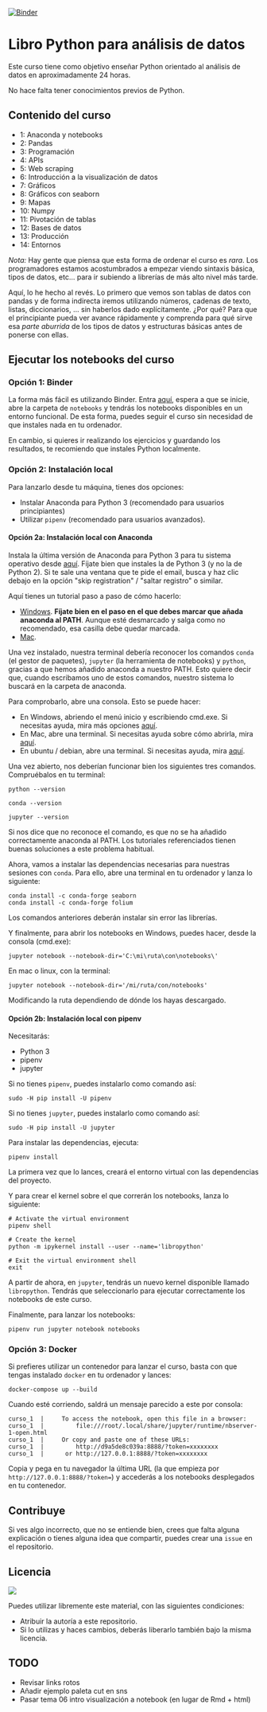 [![Binder](https://mybinder.org/badge_logo.svg)](https://mybinder.org/v2/gh/koldLight/curso-python-analisis-datos/master)

# Libro Python para análisis de datos

Este curso tiene como objetivo enseñar Python orientado al análisis de datos en aproximadamente 24 horas.

No hace falta tener conocimientos previos de Python.

## Contenido del curso

* 1: Anaconda y notebooks
* 2: Pandas
* 3: Programación
* 4: APIs
* 5: Web scraping
* 6: Introducción a la visualización de datos
* 7: Gráficos
* 8: Gráficos con seaborn
* 9: Mapas
* 10: Numpy
* 11: Pivotación de tablas
* 12: Bases de datos
* 13: Producción
* 14: Entornos

_Nota:_ Hay gente que piensa que esta forma de ordenar el curso es _rara_. Los programadores estamos acostumbrados a empezar viendo sintaxis básica, tipos de datos, etc... para ir subiendo a librerías de más alto nivel más tarde.

Aquí, lo he hecho al revés. Lo primero que vemos son tablas de datos con pandas y de forma indirecta iremos utilizando números, cadenas de texto, listas, diccionarios, ... sin haberlos dado explícitamente. ¿Por qué? Para que el principiante pueda ver avance rápidamente y comprenda para qué sirve esa _parte aburrida_ de los tipos de datos y estructuras básicas antes de ponerse con ellas.

## Ejecutar los notebooks del curso

### Opción 1: Binder

La forma más fácil es utilizando Binder. Entra [aquí](https://mybinder.org/v2/gh/koldLight/curso-python-analisis-datos/master), espera a que se inicie, abre la carpeta de `notebooks` y tendrás los notebooks disponibles en un entorno funcional. De esta forma, puedes seguir el curso sin necesidad de que instales nada en tu ordenador.

En cambio, si quieres ir realizando los ejercicios y guardando los resultados, te recomiendo que instales Python localmente.

### Opción 2: Instalación local

Para lanzarlo desde tu máquina, tienes dos opciones:

* Instalar Anaconda para Python 3 (recomendado para usuarios principiantes)
* Utilizar `pipenv` (recomendado para usuarios avanzados).

#### Opción 2a: Instalación local con Anaconda

Instala la última versión de Anaconda para Python 3 para tu sistema operativo desde [aquí](https://www.anaconda.com/download/success). Fíjate bien que instales la de Python 3 (y no la de Python 2). Si te sale una ventana que te pide el email, busca y haz clic debajo en la opción "skip registration" / "saltar registro" o similar.

Aquí tienes un tutorial paso a paso de cómo hacerlo:

* [Windows](https://www.datacamp.com/community/tutorials/installing-anaconda-windows). **Fíjate bien en el paso en el que debes marcar que añada anaconda al PATH**. Aunque esté desmarcado y salga como no recomendado, esa casilla debe quedar marcada.
* [Mac](https://www.datacamp.com/community/tutorials/installing-anaconda-mac-os-x).

Una vez instalado, nuestra terminal debería reconocer los comandos `conda` (el gestor de paquetes), `jupyter` (la herramienta de notebooks) y `python`, gracias a que hemos añadido anaconda a nuestro PATH. Esto quiere decir que, cuando escribamos uno de estos comandos, nuestro sistema lo buscará en la carpeta de anaconda. 

Para comprobarlo, abre una consola. Esto se puede hacer:

* En Windows, abriendo el menú inicio y escribiendo cmd.exe. Si necesitas ayuda, mira más opciones [aquí](https://www.lifewire.com/how-to-open-command-prompt-2618089).
* En Mac, abre una terminal. Si necesitas ayuda sobre cómo abrirla, mira [aquí](https://blog.teamtreehouse.com/introduction-to-the-mac-os-x-command-line).
* En ubuntu / debian, abre una terminal. Si necesitas ayuda, mira [aquí](https://www.lifewire.com/ways-to-open-a-terminal-console-window-using-ubuntu-4075024).

Una vez abierto, nos deberían funcionar bien los siguientes tres comandos. Compruébalos en tu terminal:

```
python --version

conda --version

jupyter --version
```

Si nos dice que no reconoce el comando, es que no se ha añadido correctamente anaconda al PATH. Los tutoriales referenciados tienen buenas soluciones a este problema habitual.

Ahora, vamos a instalar las dependencias necesarias para nuestras sesiones con `conda`. Para ello, abre una terminal en tu ordenador y lanza lo siguiente:

```
conda install -c conda-forge seaborn
conda install -c conda-forge folium
```

Los comandos anteriores deberán instalar sin error las librerías.

Y finalmente, para abrir los notebooks en Windows, puedes hacer, desde la consola (cmd.exe):

```
jupyter notebook --notebook-dir='C:\mi\ruta\con\notebooks\'
```

En mac o linux, con la terminal:

```
jupyter notebook --notebook-dir='/mi/ruta/con/notebooks'
```

Modificando la ruta dependiendo de dónde los hayas descargado.

#### Opción 2b: Instalación local con pipenv

Necesitarás:

  * Python 3
  * pipenv
  * jupyter

Si no tienes `pipenv`, puedes instalarlo como comando así:

```
sudo -H pip install -U pipenv
```

Si no tienes `jupyter`, puedes instalarlo como comando así:

```
sudo -H pip install -U jupyter
```

Para instalar las dependencias, ejecuta:

```
pipenv install
```

La primera vez que lo lances, creará el entorno virtual con las dependencias del proyecto.

Y para crear el kernel sobre el que correrán los notebooks, lanza lo siguiente:

```
# Activate the virtual environment
pipenv shell

# Create the kernel
python -m ipykernel install --user --name='libropython'

# Exit the virtual environment shell
exit
```

A partir de ahora, en `jupyter`, tendrás un nuevo kernel disponible llamado `libropython`. Tendrás que seleccionarlo para ejecutar correctamente los notebooks de este curso.

Finalmente, para lanzar los notebooks:

```
pipenv run jupyter notebook notebooks
```

### Opción 3: Docker

Si prefieres utilizar un contenedor para lanzar el curso, basta con que tengas instalado `docker` en tu ordenador y lances:

```
docker-compose up --build
```

Cuando esté corriendo, saldrá un mensaje parecido a este por consola:

```
curso_1  |     To access the notebook, open this file in a browser:
curso_1  |         file:///root/.local/share/jupyter/runtime/nbserver-1-open.html
curso_1  |     Or copy and paste one of these URLs:
curso_1  |         http://d9a5de8c039a:8888/?token=xxxxxxxx
curso_1  |      or http://127.0.0.1:8888/?token=xxxxxxxx
```

Copia y pega en tu navegador la última URL (la que empieza por `http://127.0.0.1:8888/?token=`) y accederás a los notebooks desplegados en tu contenedor.

## Contribuye

Si ves algo incorrecto, que no se entiende bien, crees que falta alguna explicación o tienes alguna idea que compartir, puedes crear una `issue` en el repositorio.

## Licencia

[![](http://i.creativecommons.org/l/by-sa/4.0/88x31.png)](http://creativecommons.org/licenses/by-sa/4.0/)

Puedes utilizar libremente este material, con las siguientes condiciones:

* Atribuir la autoría a este repositorio.
* Si lo utilizas y haces cambios, deberás liberarlo también bajo la misma licencia.

## TODO

* Revisar links rotos
* Añadir ejemplo paleta cut en sns
* Pasar tema 06 intro visualización a notebook (en lugar de Rmd + html)

